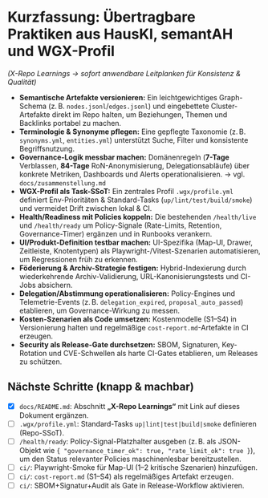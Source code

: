 # Kurzfassung: Übertragbare Praktiken aus HausKI, semantAH und WGX-Profil
*(X-Repo Learnings → sofort anwendbare Leitplanken für Konsistenz & Qualität)*

- **Semantische Artefakte versionieren:** Ein leichtgewichtiges Graph-Schema (z. B. `nodes.jsonl`/`edges.jsonl`)
  und eingebettete Cluster-Artefakte direkt im Repo halten, um Beziehungen, Themen und Backlinks
  portabel zu machen.
- **Terminologie & Synonyme pflegen:** Eine gepflegte Taxonomie (z. B. `synonyms.yml`, `entities.yml`)
  unterstützt Suche, Filter und konsistente Begriffsnutzung.
- **Governance-Logik messbar machen:** Domänenregeln (**7-Tage** Verblassen, **84-Tage** RoN-Anonymisierung, Delegationsabläufe) über konkrete Metriken, Dashboards und Alerts operationalisieren. → vgl. `docs/zusammenstellung.md`
- **WGX-Profil als Task-SSoT:** Ein zentrales Profil `.wgx/profile.yml` definiert Env-Prioritäten & Standard-Tasks (`up/lint/test/build/smoke`) und vermeidet Drift zwischen lokal & CI.
- **Health/Readiness mit Policies koppeln:** Die bestehenden `/health/live` und `/health/ready` um Policy-Signale (Rate-Limits, Retention, Governance-Timer) ergänzen und in Runbooks verankern.
- **UI/Produkt-Definition testbar machen:** UI-Spezifika (Map-UI, Drawer, Zeitleiste, Knotentypen) als
  Playwright-/Vitest-Szenarien automatisieren, um Regressionen früh zu erkennen.
- **Föderierung & Archiv-Strategie festigen:** Hybrid-Indexierung durch wiederkehrende Archiv-Validierung,
  URL-Kanonisierungstests und CI-Jobs absichern.
- **Delegation/Abstimmung operationalisieren:** Policy-Engines und Telemetrie-Events (z. B.
  `delegation_expired`, `proposal_auto_passed`) etablieren, um Governance-Wirkung zu messen.
- **Kosten-Szenarien als Code umsetzen:** Kostenmodelle (S1–S4) in Versionierung halten und regelmäßige
  `cost-report.md`-Artefakte in CI erzeugen.
- **Security als Release-Gate durchsetzen:** SBOM, Signaturen, Key-Rotation und CVE-Schwellen als harte
  CI-Gates etablieren, um Releases zu schützen.

## Nächste Schritte (knapp & machbar)

- [x] `docs/README.md`: Abschnitt **„X-Repo Learnings“** mit Link auf dieses Dokument ergänzen.
- [ ] `.wgx/profile.yml`: Standard-Tasks `up|lint|test|build|smoke` definieren (Repo-SSoT).
- [ ] `/health/ready`: Policy-Signal-Platzhalter ausgeben (z. B. als JSON-Objekt wie
  `{ "governance_timer_ok": true, "rate_limit_ok": true }`), um den Status relevanter Policies
  maschinenlesbar bereitzustellen.
- [ ] `ci/`: Playwright-Smoke für Map-UI (1–2 kritische Szenarien) hinzufügen.
- [ ] `ci/`: `cost-report.md` (S1–S4) als regelmäßiges Artefakt erzeugen.
- [ ] `ci/`: SBOM+Signatur+Audit als Gate in Release-Workflow aktivieren.
